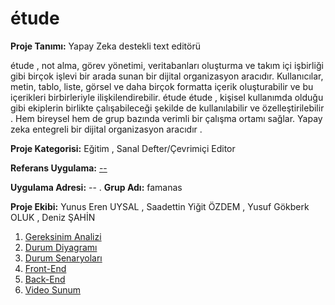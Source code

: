 # étude 
**Proje Tanımı:** Yapay Zeka destekli text editörü 

étude , not alma, görev yönetimi, veritabanları oluşturma ve takım içi işbirliği gibi birçok işlevi bir arada sunan bir dijital organizasyon aracıdır. Kullanıcılar, metin, tablo, liste, görsel ve daha birçok formatta içerik oluşturabilir ve bu içerikleri birbirleriyle ilişkilendirebilir. étude étude , kişisel kullanımda olduğu gibi ekiplerin birlikte çalışabileceği şekilde de kullanılabilir ve özelleştirilebilir . Hem bireysel hem de grup bazında verimli bir çalışma ortamı sağlar. Yapay zeka entegreli bir dijital organizasyon aracıdır .

**Proje Kategorisi:** Eğitim , Sanal Defter/Çevrimiçi Editor

**Referans Uygulama:** [--](https://www.notion.com/)

**Uygulama Adresi:** --
.
**Grup Adı:** famanas

**Proje Ekibi:** Yunus Eren UYSAL , Saadettin Yiğit ÖZDEM , Yusuf Gökberk OLUK , Deniz ŞAHİN 

1. [Gereksinim Analizi](Gereksinim-Analizi.md)
2. [Durum Diyagramı](Durum-Diyagramı.md)
3. [Durum Senaryoları](Durum-Senaryoları.md)
4. [Front-End](Front-End.md)
5. [Back-End](Back-End.md)
6. [Video Sunum](Sunum.md)
